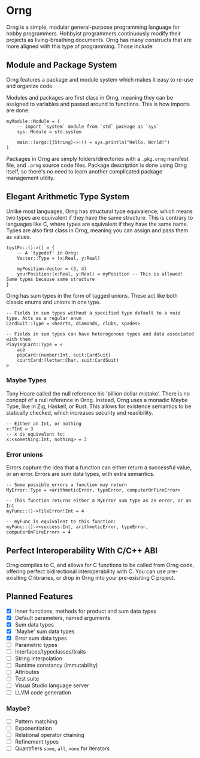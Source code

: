# Orng
Orng is a simple, modular general-purpose programming language for hobby programmers. Hobbyist programmers continuously modify their projects as living-breathing documents. Orng has many constructs that are more aligned with this type of programming. Those include:

## Module and Package System
Orng features a package and module system which makes it easy to re-use and organize code.

Modules and packages are first class in Orng, meaning they can be assigned to variables and passed around to functions. This is how imports are done.
```
myModule::Module = ( 
    -- import `system` module from `std` package as `sys`
    sys::Module = std.system

    main::(args:[]String)->!() = sys.println("Hello, World!")
)
```

Packages in Orng are simply folders/directories with a `.pkg.orng` manifest file, and `.orng` source code files. Package description is done using Orng itself, so there's no need to learn another complicated package management utility.

## Elegant Arithmetic Type System
Unlike most languages, Orng has structural type equivalence, which means two types are equivalent if they have the same structure. This is contrary to languages like C, where types are equivalent if they have the same name. Types are also first class in Orng, meaning you can assign and pass them as values.
```
testFn::()->() = {
    -- A 'typedef' in Orng:
    Vector::Type = (x:Real, y:Real)

    myPosition:Vector = (3, 4)
    yourPosition:(x:Real, y:Real) = myPosition -- This is allowed! Same types because same structure
}
```
Orng has sum types in the form of tagged unions. These act like both classic enums and unions in one type.
```
-- Fields in sum types without a specified type default to a void type. Acts as a regular enum
CardSuit::Type = <hearts, diamonds, clubs, spades>

-- Fields in sum types can have heterogenous types and data associated with them
PlayingCard::Type = <
    ace
    pipCard:(number:Int, suit:CardSuit)
    courtCard:(letter:Char, suit:CardSuit)
>
```
### Maybe Types
Tony Hoare called the null reference his 'billion dollar mistake'. There is no concept of a null reference in Orng. Instead, Orng uses a monadic Maybe Type, like in Zig, Haskell, or Rust. This allows for existence semantics to be statically checked, which increases security and readibility.
```
-- Either an Int, or nothing
x:?Int = 3
-- x is equivalent to:
x:<something:Int, nothing> = 3
```
### Error unions
Errors capture the idea that a function can either return a successful value, or an error. Errors are sum data types, with extra semantics.
```
-- Some possible errors a function may return
MyError::Type = <arithmeticError, typeError, computerOnFireError>

-- This function returns either a MyError sum type as an error, or an Int
myFunc::()->FileError!Int = 4

-- myFunc is equivalent to this function:
myFunc::()-><success:Int, arithmeticError, typeError, computerOnFireError> = 4
```

## Perfect Interoperability With C/C++ ABI
Orng compiles to C, and allows for C functions to be called from Orng code, offering perfect bidirectional interoperability with C. You can use pre-exisiting C libraries, or drop in Orng into your pre-exisiting C project.

## Planned Features
- [x] Inner functions, methods for product and sum data types
- [x] Default parameters, named arguments
- [x] Sum data types
- [x] 'Maybe' sum data types
- [x] Error sum data types
- [ ] Parametric types
- [ ] Interfaces/typeclasses/traits
- [ ] String interpolation
- [ ] Runtime constancy (immutability)
- [ ] Attributes
- [ ] Test suite
- [ ] Visual Studio language server
- [ ] LLVM code generation

### Maybe?
- [ ] Pattern matching
- [ ] Exponentiation
- [ ] Relational operator chaining
- [ ] Refinement types
- [ ] Quantifiers `some`, `all`, `none` for iterators